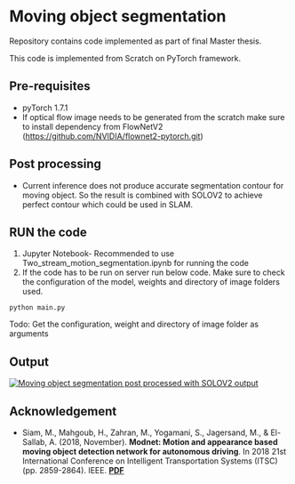 # Moving object segmentation

Repository contains code implemented as part of final Master thesis.

This code is implemented from Scratch on PyTorch framework.

## Pre-requisites
- pyTorch 1.7.1
- If optical flow image needs to be generated from the scratch make sure to install dependency from FlowNetV2 (https://github.com/NVIDIA/flownet2-pytorch.git)

## Post processing
- Current inference does not produce accurate segmentation contour for moving object. So the result is combined with SOLOV2 to achieve perfect contour which could be used in SLAM.


## RUN the code
1. Jupyter Notebook- Recommended to use Two_stream_motion_segmentation.ipynb for running the code 
2. If the code has to be run on server run below code. Make sure to check the configuration of the model, weights and directory of image folders used.
```
python main.py
```
Todo: Get the configuration, weight and directory of image folder as arguments
## Output
[![Moving object segmentation post processed with SOLOV2 output](https://img.youtube.com/vi/gdiFcuJy_7s/0.jpg)](https://www.youtube.com/watch?v=gdiFcuJy_7s&ab_channel=PrakashR)

## Acknowledgement

- Siam, M., Mahgoub, H., Zahran, M., Yogamani, S., Jagersand, M., & El-Sallab, A. (2018, November). **Modnet: Motion and appearance based moving object detection network for autonomous driving**. In 2018 21st International Conference on Intelligent Transportation Systems (ITSC) (pp. 2859-2864). IEEE. **[PDF](https://arxiv.org/pdf/1709.04821.pdf)**
